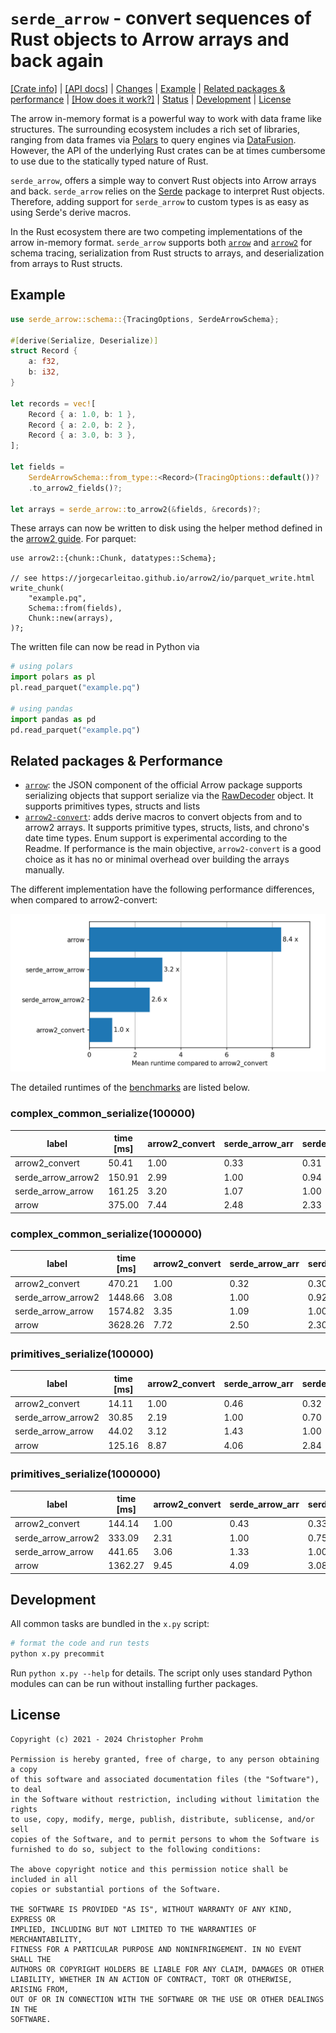 # `serde_arrow` - convert sequences of Rust objects to Arrow arrays and back again

[[Crate info]](https://crates.io/crates/serde_arrow)
| [[API docs]](https://docs.rs/serde_arrow/latest/serde_arrow/)
| [Changes](Changes.md)
| [Example](#example)
| [Related packages & performance](#related-packages--performance)
| [[How does it work?]](https://docs.rs/serde_arrow/latest/serde_arrow/_impl/docs/implementation/index.html)
| [Status](serde_arrow/Status.md)
| [Development](#development)
| [License](#license)

The arrow in-memory format is a powerful way to work with data frame like
structures. The surrounding ecosystem includes a rich set of libraries, ranging
from data frames via [Polars][polars] to query engines via
[DataFusion][datafusion]. However, the API of the underlying Rust crates can be
at times cumbersome to use due to the statically typed nature of Rust.

`serde_arrow`, offers a simple way to convert Rust objects into Arrow arrays and
back.  `serde_arrow` relies on the [Serde](https://serde.rs) package to
interpret Rust objects. Therefore, adding support for `serde_arrow` to custom
types is as easy as using Serde's derive macros.

In the Rust ecosystem there are two competing implementations of the arrow
in-memory format. `serde_arrow` supports both [`arrow`][arrow] and
[`arrow2`][arrow2] for schema tracing, serialization from Rust structs to
arrays, and deserialization from arrays to Rust structs.

[arrow]: https://docs.rs/arrow/latest/arrow/
[arrow2]: https://docs.rs/arrow2/latest/arrow2/
[polars]: https://github.com/pola-rs/polars
[datafusion]: https://github.com/apache/arrow-datafusion/

## Example

```rust
use serde_arrow::schema::{TracingOptions, SerdeArrowSchema};

#[derive(Serialize, Deserialize)]
struct Record {
    a: f32,
    b: i32,
}

let records = vec![
    Record { a: 1.0, b: 1 },
    Record { a: 2.0, b: 2 },
    Record { a: 3.0, b: 3 },
];

let fields =
    SerdeArrowSchema::from_type::<Record>(TracingOptions::default())?
    .to_arrow2_fields()?;

let arrays = serde_arrow::to_arrow2(&fields, &records)?;
```

These arrays can now be written to disk using the helper method defined in the
[arrow2 guide][arrow2-guide]. For parquet:

```rust,ignore
use arrow2::{chunk::Chunk, datatypes::Schema};

// see https://jorgecarleitao.github.io/arrow2/io/parquet_write.html
write_chunk(
    "example.pq",
    Schema::from(fields),
    Chunk::new(arrays),
)?;
```

The written file can now be read in Python via

```python
# using polars
import polars as pl
pl.read_parquet("example.pq")

# using pandas
import pandas as pd
pd.read_parquet("example.pq")
```

[arrow2-guide]: https://jorgecarleitao.github.io/arrow2

## Related packages & Performance

- [`arrow`][arrow]: the JSON component of the official Arrow package supports
   serializing objects that support serialize via the [RawDecoder][raw-decoder]
   object. It supports primitives types, structs and lists
- [`arrow2-convert`][arrow2-convert]: adds derive macros to convert objects from
  and to arrow2 arrays. It supports primitive types, structs, lists, and
  chrono's date time types. Enum support is experimental according to the
  Readme. If performance is the main objective, `arrow2-convert` is a good
  choice as it has no or minimal overhead over building the arrays manually.

[raw-decoder]: https://docs.rs/arrow-json/37.0.0/arrow_json/struct.RawDecoder.html#method.serialize
[arrow2-convert]: https://github.com/DataEngineeringLabs/arrow2-convert

The different implementation have the following performance differences, when
compared to arrow2-convert:

![Time ](timings.png)

The detailed runtimes of the [benchmarks](./serde_arrow/benches/groups/) are listed below.

<!-- start:benchmarks -->
### complex_common_serialize(100000)

| label              | time [ms] | arrow2_convert | serde_arrow_arr | serde_arrow_arr | arrow |
|--------------------|-----------|----------------|-----------------|-----------------|-------|
| arrow2_convert     |     50.41 |           1.00 |            0.33 |            0.31 |  0.13 |
| serde_arrow_arrow2 |    150.91 |           2.99 |            1.00 |            0.94 |  0.40 |
| serde_arrow_arrow  |    161.25 |           3.20 |            1.07 |            1.00 |  0.43 |
| arrow              |    375.00 |           7.44 |            2.48 |            2.33 |  1.00 |

### complex_common_serialize(1000000)

| label              | time [ms] | arrow2_convert | serde_arrow_arr | serde_arrow_arr | arrow |
|--------------------|-----------|----------------|-----------------|-----------------|-------|
| arrow2_convert     |    470.21 |           1.00 |            0.32 |            0.30 |  0.13 |
| serde_arrow_arrow2 |   1448.66 |           3.08 |            1.00 |            0.92 |  0.40 |
| serde_arrow_arrow  |   1574.82 |           3.35 |            1.09 |            1.00 |  0.43 |
| arrow              |   3628.26 |           7.72 |            2.50 |            2.30 |  1.00 |

### primitives_serialize(100000)

| label              | time [ms] | arrow2_convert | serde_arrow_arr | serde_arrow_arr | arrow |
|--------------------|-----------|----------------|-----------------|-----------------|-------|
| arrow2_convert     |     14.11 |           1.00 |            0.46 |            0.32 |  0.11 |
| serde_arrow_arrow2 |     30.85 |           2.19 |            1.00 |            0.70 |  0.25 |
| serde_arrow_arrow  |     44.02 |           3.12 |            1.43 |            1.00 |  0.35 |
| arrow              |    125.16 |           8.87 |            4.06 |            2.84 |  1.00 |

### primitives_serialize(1000000)

| label              | time [ms] | arrow2_convert | serde_arrow_arr | serde_arrow_arr | arrow |
|--------------------|-----------|----------------|-----------------|-----------------|-------|
| arrow2_convert     |    144.14 |           1.00 |            0.43 |            0.33 |  0.11 |
| serde_arrow_arrow2 |    333.09 |           2.31 |            1.00 |            0.75 |  0.24 |
| serde_arrow_arrow  |    441.65 |           3.06 |            1.33 |            1.00 |  0.32 |
| arrow              |   1362.27 |           9.45 |            4.09 |            3.08 |  1.00 |

<!-- end:benchmarks -->

## Development

All common tasks are bundled in the `x.py` script:

```bash
# format the code and run tests
python x.py precommit
```

Run `python x.py --help` for details. The script only uses standard Python
modules can can be run without installing further packages.

## License

```text
Copyright (c) 2021 - 2024 Christopher Prohm

Permission is hereby granted, free of charge, to any person obtaining a copy
of this software and associated documentation files (the "Software"), to deal
in the Software without restriction, including without limitation the rights
to use, copy, modify, merge, publish, distribute, sublicense, and/or sell
copies of the Software, and to permit persons to whom the Software is
furnished to do so, subject to the following conditions:

The above copyright notice and this permission notice shall be included in all
copies or substantial portions of the Software.

THE SOFTWARE IS PROVIDED "AS IS", WITHOUT WARRANTY OF ANY KIND, EXPRESS OR
IMPLIED, INCLUDING BUT NOT LIMITED TO THE WARRANTIES OF MERCHANTABILITY,
FITNESS FOR A PARTICULAR PURPOSE AND NONINFRINGEMENT. IN NO EVENT SHALL THE
AUTHORS OR COPYRIGHT HOLDERS BE LIABLE FOR ANY CLAIM, DAMAGES OR OTHER
LIABILITY, WHETHER IN AN ACTION OF CONTRACT, TORT OR OTHERWISE, ARISING FROM,
OUT OF OR IN CONNECTION WITH THE SOFTWARE OR THE USE OR OTHER DEALINGS IN THE
SOFTWARE.
```

